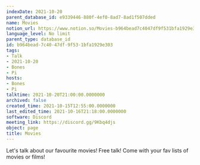 ```yaml
---
indexDate: 2021-10-20
parent_database_id: e9339446-880f-4ef0-8ad7-8ad1f507dded
name: Movies
notion_url: https://www.notion.so/Movies-b964bead7c4047df9f531bfa1929e303
language_level: No limit
parent_type: database_id
id: b964bead-7c40-47df-9f53-1bfa1929e303
tags:
- Talk
- 2021-10-20
- Bones
- Pi
hosts:
- Bones
- Pi
talktime: 2021-10-20T21:00:00.0000000
archived: false
created_time: 2021-10-15T12:55:00.0000000
last_edited_time: 2021-10-16T21:18:00.0000000
software: Discord
meeting_link: https://discord.gg/9Kbq4djs
object: page
title: Movies
---
```


Let's talk about our favourite movies!
Free talk! Come with your fav lists of movies or films!


